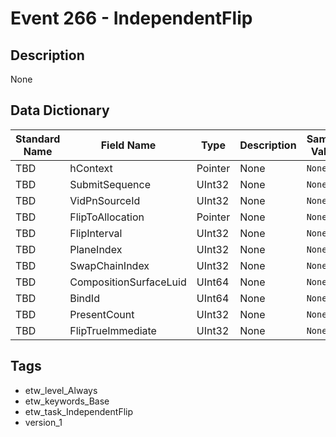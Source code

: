 # Event 266 - IndependentFlip

## Description
None

## Data Dictionary
|Standard Name|Field Name|Type|Description|Sample Value|
|---|---|---|---|---|
|TBD|hContext|Pointer|None|`None`|
|TBD|SubmitSequence|UInt32|None|`None`|
|TBD|VidPnSourceId|UInt32|None|`None`|
|TBD|FlipToAllocation|Pointer|None|`None`|
|TBD|FlipInterval|UInt32|None|`None`|
|TBD|PlaneIndex|UInt32|None|`None`|
|TBD|SwapChainIndex|UInt32|None|`None`|
|TBD|CompositionSurfaceLuid|UInt64|None|`None`|
|TBD|BindId|UInt64|None|`None`|
|TBD|PresentCount|UInt32|None|`None`|
|TBD|FlipTrueImmediate|UInt32|None|`None`|

## Tags
* etw_level_Always
* etw_keywords_Base
* etw_task_IndependentFlip
* version_1